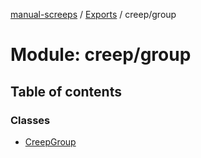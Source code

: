[manual-screeps](../README.md) / [Exports](../modules.md) / creep/group

# Module: creep/group

## Table of contents

### Classes

- [CreepGroup](../classes/creep_group.creepgroup.md)
